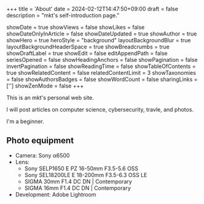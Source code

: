 +++
title = 'About'
date = 2024-02-12T14:47:50+09:00
draft = false
description = "mkt's self-introduction page."

showDate = true
showViews = false
showLikes = false
showDateOnlyInArticle = false
showDateUpdated = true
showAuthor = true
showHero = true
heroStyle = "background"
layoutBackgroundBlur = true
layoutBackgroundHeaderSpace = true
showBreadcrumbs = true
showDraftLabel = true
showEdit = false
editAppendPath = false
seriesOpened = false
showHeadingAnchors = false
showPagination = false
invertPagination = false
showReadingTime = false
showTableOfContents = true
showRelatedContent = false
relatedContentLimit = 3
showTaxonomies = false
showAuthorsBadges = false
showWordCount = false
sharingLinks = ['']
showZenMode = false
+++


This is an mkt's personal web site.

I will post articles on computer science, cybersecurity, travle, and photos.

I'm a beginner.


## Photo equipment

- Camera: Sony α6500
- Lens:
     - Sony SELP1650 E PZ 16-50mm F3.5-5.6 OSS
     - Sony SEL18200LE E 18-200mm F3.5-6.3 OSS LE
     - SIGMA 30mm F1.4 DC DN | Contemporary
     - SIGMA 16mm F1.4 DC DN | Contemporary
- Development: Adobe Lightroom


